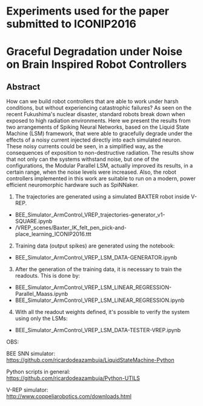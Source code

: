 # Experiments used for the paper submitted to ICONIP2016
# Graceful Degradation under Noise on Brain Inspired Robot Controllers
## Abstract
How can we build robot controllers that are able to work under harsh conditions, but without experiencing catastrophic failures? As seen on the recent Fukushima's nuclear disaster, standard robots break down when exposed to high radiation environments. 
Here we present the results from two arrangements of Spiking Neural Networks, based on the Liquid State Machine (LSM) framework, that were able to gracefully degrade under the effects of a noisy current injected directly into each simulated neuron. 
These noisy currents could be seen, in a simplified way, as the consequences of exposition to non-destructive radiation.
The results show that not only can the systems withstand noise, but one of the configurations, the Modular Parallel LSM, actually improved its results, in a certain range, when the noise levels were increased. Also, the robot controllers implemented in this work are suitable to run on a modern, power efficient neuromorphic hardware such as SpiNNaker.

1) The trajectories are generated using a simulated BAXTER robot inside V-REP.
- BEE_Simulator_ArmControl_VREP_trajectories-generator_v1-SQUARE.ipynb
- /VREP_scenes/Baxter_IK_felt_pen_pick-and-place_learning_ICONIP2016.ttt

2) Training data (output spikes) are generated using the notebook:
- BEE_Simulator_ArmControl_VREP_LSM_DATA-GENERATOR.ipynb

3) After the generation of the training data, it is necessary to train the readouts. This is done by:
- BEE_Simulator_ArmControl_VREP_LSM_LINEAR_REGRESSION-Parallel_Maass.ipynb
- BEE_Simulator_ArmControl_VREP_LSM_LINEAR_REGRESSION.ipynb

4) With all the readout weights defined, it's possible to verify the system using only the LSMs:
- BEE_Simulator_ArmControl_VREP_LSM_DATA-TESTER-VREP.ipynb


OBS:  

BEE SNN simulator:  
https://github.com/ricardodeazambuja/LiquidStateMachine-Python

Python scripts in general:  
https://github.com/ricardodeazambuja/Python-UTILS

V-REP simulator:  
http://www.coppeliarobotics.com/downloads.html




